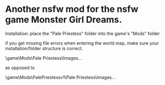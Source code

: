 # Another nsfw mod for the nsfw game Monster Girl Dreams.

Installation: place the "Pale Priestess" folder into the game's "Mods" folder

if you get missing file errors when entering the world map, make sure your installation/folder structure is correct.

\game\Mods\Pale Priestess\Images\...

as opposed to

\game\Mods\PalePriestessv1\Pale Priestess\Images\...
